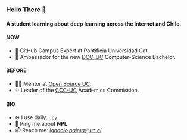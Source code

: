 ### Hello There 👋

#### A student learning about deep learning across the internet and Chile.

#### NOW
- 🚩 GitHub Campus Expert at Pontificia Universidad Cat
- 🏢 Ambassador for the new [DCC-UC](https://www.instagram.com/dccuc/) Computer-Science Bachelor.

#### BEFORE
- 👨‍💻 Mentor at [Open Source UC](https://github.com/open-source-uc).
- ✨ Leader of the [CCC-UC](https://www.instagram.com/ccc.ing.uc/) Academics Commission.

#### BIO
- ⚙️ I use daily: `.py`
- 💬 Ping me about **NPL**
- 📫 Reach me: *ignacio.palma@uc.cl*


